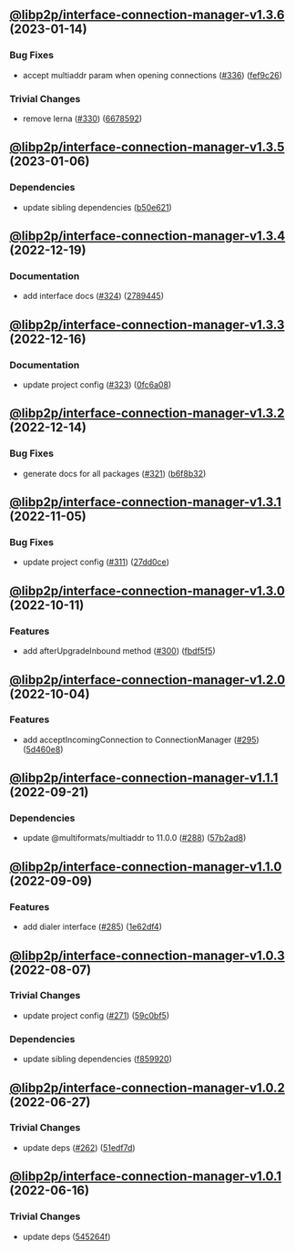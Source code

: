 ## [@libp2p/interface-connection-manager-v1.3.6](https://github.com/libp2p/js-libp2p-interfaces/compare/@libp2p/interface-connection-manager-v1.3.5...@libp2p/interface-connection-manager-v1.3.6) (2023-01-14)


### Bug Fixes

* accept multiaddr param when opening connections ([#336](https://github.com/libp2p/js-libp2p-interfaces/issues/336)) ([fef9c26](https://github.com/libp2p/js-libp2p-interfaces/commit/fef9c26847cf63cb95f5fcb51ee40cbc679cc6bf))


### Trivial Changes

* remove lerna ([#330](https://github.com/libp2p/js-libp2p-interfaces/issues/330)) ([6678592](https://github.com/libp2p/js-libp2p-interfaces/commit/6678592dd0cf601a2671852f9d2a0aff5dee2b18))

## [@libp2p/interface-connection-manager-v1.3.5](https://github.com/libp2p/js-libp2p-interfaces/compare/@libp2p/interface-connection-manager-v1.3.4...@libp2p/interface-connection-manager-v1.3.5) (2023-01-06)


### Dependencies

* update sibling dependencies ([b50e621](https://github.com/libp2p/js-libp2p-interfaces/commit/b50e621d31a8b32affc3fadb9f97c4883d577f93))

## [@libp2p/interface-connection-manager-v1.3.4](https://github.com/libp2p/js-libp2p-interfaces/compare/@libp2p/interface-connection-manager-v1.3.3...@libp2p/interface-connection-manager-v1.3.4) (2022-12-19)


### Documentation

* add interface docs ([#324](https://github.com/libp2p/js-libp2p-interfaces/issues/324)) ([2789445](https://github.com/libp2p/js-libp2p-interfaces/commit/278944594c24e1a3c4b3624a35680d69166546d7))

## [@libp2p/interface-connection-manager-v1.3.3](https://github.com/libp2p/js-libp2p-interfaces/compare/@libp2p/interface-connection-manager-v1.3.2...@libp2p/interface-connection-manager-v1.3.3) (2022-12-16)


### Documentation

* update project config ([#323](https://github.com/libp2p/js-libp2p-interfaces/issues/323)) ([0fc6a08](https://github.com/libp2p/js-libp2p-interfaces/commit/0fc6a08e9cdcefe361fe325281a3a2a03759ff59))

## [@libp2p/interface-connection-manager-v1.3.2](https://github.com/libp2p/js-libp2p-interfaces/compare/@libp2p/interface-connection-manager-v1.3.1...@libp2p/interface-connection-manager-v1.3.2) (2022-12-14)


### Bug Fixes

* generate docs for all packages ([#321](https://github.com/libp2p/js-libp2p-interfaces/issues/321)) ([b6f8b32](https://github.com/libp2p/js-libp2p-interfaces/commit/b6f8b32a920c15a28fe021e6050e31aaae89d518))

## [@libp2p/interface-connection-manager-v1.3.1](https://github.com/libp2p/js-libp2p-interfaces/compare/@libp2p/interface-connection-manager-v1.3.0...@libp2p/interface-connection-manager-v1.3.1) (2022-11-05)


### Bug Fixes

* update project config ([#311](https://github.com/libp2p/js-libp2p-interfaces/issues/311)) ([27dd0ce](https://github.com/libp2p/js-libp2p-interfaces/commit/27dd0ce3c249892ac69cbb24ddaf0b9f32385e37))

## [@libp2p/interface-connection-manager-v1.3.0](https://github.com/libp2p/js-libp2p-interfaces/compare/@libp2p/interface-connection-manager-v1.2.0...@libp2p/interface-connection-manager-v1.3.0) (2022-10-11)


### Features

* add afterUpgradeInbound method ([#300](https://github.com/libp2p/js-libp2p-interfaces/issues/300)) ([fbdf5f5](https://github.com/libp2p/js-libp2p-interfaces/commit/fbdf5f54277735a26df0a28099eeae9d57159978))

## [@libp2p/interface-connection-manager-v1.2.0](https://github.com/libp2p/js-libp2p-interfaces/compare/@libp2p/interface-connection-manager-v1.1.1...@libp2p/interface-connection-manager-v1.2.0) (2022-10-04)


### Features

* add acceptIncomingConnection to ConnectionManager ([#295](https://github.com/libp2p/js-libp2p-interfaces/issues/295)) ([5d460e8](https://github.com/libp2p/js-libp2p-interfaces/commit/5d460e8815a8b49915da7ffabccc4a8b96a61acc))

## [@libp2p/interface-connection-manager-v1.1.1](https://github.com/libp2p/js-libp2p-interfaces/compare/@libp2p/interface-connection-manager-v1.1.0...@libp2p/interface-connection-manager-v1.1.1) (2022-09-21)


### Dependencies

* update @multiformats/multiaddr to 11.0.0 ([#288](https://github.com/libp2p/js-libp2p-interfaces/issues/288)) ([57b2ad8](https://github.com/libp2p/js-libp2p-interfaces/commit/57b2ad88edfc7807311143791bc49270b1a81eaf))

## [@libp2p/interface-connection-manager-v1.1.0](https://github.com/libp2p/js-libp2p-interfaces/compare/@libp2p/interface-connection-manager-v1.0.3...@libp2p/interface-connection-manager-v1.1.0) (2022-09-09)


### Features

* add dialer interface ([#285](https://github.com/libp2p/js-libp2p-interfaces/issues/285)) ([1e62df4](https://github.com/libp2p/js-libp2p-interfaces/commit/1e62df4f15b45abe62fe8400dbd88866a2bc13cd))

## [@libp2p/interface-connection-manager-v1.0.3](https://github.com/libp2p/js-libp2p-interfaces/compare/@libp2p/interface-connection-manager-v1.0.2...@libp2p/interface-connection-manager-v1.0.3) (2022-08-07)


### Trivial Changes

* update project config ([#271](https://github.com/libp2p/js-libp2p-interfaces/issues/271)) ([59c0bf5](https://github.com/libp2p/js-libp2p-interfaces/commit/59c0bf5e0b05496fca2e4902632b61bb41fad9e9))


### Dependencies

* update sibling dependencies ([f859920](https://github.com/libp2p/js-libp2p-interfaces/commit/f859920423587ae797ac90ccaa3af8bdf60ae549))

## [@libp2p/interface-connection-manager-v1.0.2](https://github.com/libp2p/js-libp2p-interfaces/compare/@libp2p/interface-connection-manager-v1.0.1...@libp2p/interface-connection-manager-v1.0.2) (2022-06-27)


### Trivial Changes

* update deps ([#262](https://github.com/libp2p/js-libp2p-interfaces/issues/262)) ([51edf7d](https://github.com/libp2p/js-libp2p-interfaces/commit/51edf7d9b3765a6f75c915b1483ea345d0133a41))

## [@libp2p/interface-connection-manager-v1.0.1](https://github.com/libp2p/js-libp2p-interfaces/compare/@libp2p/interface-connection-manager-v1.0.0...@libp2p/interface-connection-manager-v1.0.1) (2022-06-16)


### Trivial Changes

* update deps ([545264f](https://github.com/libp2p/js-libp2p-interfaces/commit/545264f87a58394d2a7da77e93f3a596e889238f))
